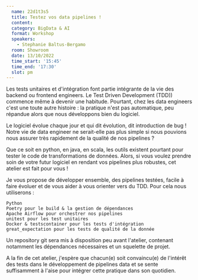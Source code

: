 ```yaml
---
  name: 22d1t3s5
  title: Testez vos data pipelines ! 
  content:
  category: BigData & AI
  format: Workshop
  speakers: 
    - Stephanie Baltus-Bergamo
  room: Showroom
  date: 13/10/2022
  time_start: '15:45'
  time_end: '17:30'
  slot: pm
---
```

Les tests unitaires et d'intégration font partie intégrante de la vie des backend ou frontend engineers. Le Test Driven Development (TDD)) commence même à devenir une habitude. Pourtant, chez les data engineers c'est une toute autre histoire : la pratique n'est pas automatique, peu répandue alors que nous développons bien du logiciel.

Le logiciel évolue chaque jour et qui dit évolution, dit introduction de bug ! Notre vie de data engineer ne serait-elle pas plus simple si nous pouvions nous assurer très rapidement de la qualité de nos pipelines ?

Que ce soit en python, en java, en scala, les outils existent pourtant pour tester le code de transformations de données. Alors, si vous voulez prendre soin de votre futur logiciel en rendant vos pipelines plus robustes, cet atelier est fait pour vous !

Je vous propose de développer ensemble, des pipelines testées, facile à faire évoluer et de vous aider à vous orienter vers du TDD. Pour cela nous utiliserons :

    Python
    Poetry pour le build & la gestion de dépendances
    Apache Airflow pour orchestrer nos pipelines
    unitest pour les test unitaires
    Docker & testscontainer pour les tests d'intégration
    great_expectation pour les tests de qualité de la donnée

Un repository git sera mis à disposition peu avant l'atelier, contenant notamment les dépendances nécessaires et un squelette de projet.

A la fin de cet atelier, j'espère que chacun(e) soit convaincu(e) de l'intérêt des tests dans le développement de pipelines data et se sente suffisamment à l'aise pour intégrer cette pratique dans son quotidien.
